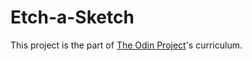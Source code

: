 # Etch-a-Sketch
This project is the part of [The Odin Project](https://www.theodinproject.com/paths/foundations/courses/foundations/lessons/etch-a-sketch-project)'s curriculum.
